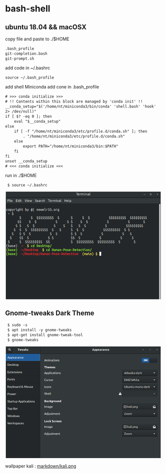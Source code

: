 # bash-shell

## ubuntu 18.04 && macOSX

copy file and paste to ./$HOME
```
.bash_profile
git-completion.bash
git-prompt.sh
```

add code in ~/.bashrc
```
source ~/.bash_profile
```

add shell Miniconda 
add cone in .bash_profile
```
# >>> conda initialize >>>
# !! Contents within this block are managed by 'conda init' !!
__conda_setup="$('/home/nt/miniconda3/bin/conda' 'shell.bash' 'hook' 2> /dev/null)"
if [ $? -eq 0 ]; then
    eval "$__conda_setup"
else
    if [ -f "/home/nt/miniconda3/etc/profile.d/conda.sh" ]; then
        . "/home/nt/miniconda3/etc/profile.d/conda.sh"
    else
        export PATH="/home/nt/miniconda3/bin:$PATH"
    fi
fi
unset __conda_setup
# <<< conda initialize <<<
```

run in ./$HOME
```
 $ source ~/.bashrc
```

<p align="center"><img width="500" src="/markdown/bash-shell.png" /> </p>

## Gnome-tweaks Dark Theme 
```
 $ sudo -s
 $ apt install -y gnome-tweaks
 $ apt-get install gnome-tweak-tool
 $ gnome-tweaks
```
<p align="center"><img width="500" src="/markdown/tweaks.png" /> </p>

wallpaper kali : [markdown/kali.png](./markdown/kali.png)